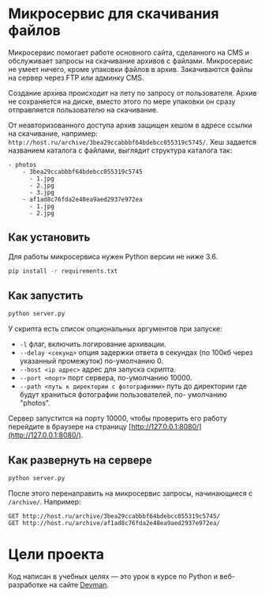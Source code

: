 # Микросервис для скачивания файлов

Микросервис помогает работе основного сайта, сделанного на CMS и обслуживает
запросы на скачивание архивов с файлами. Микросервис не умеет ничего, кроме упаковки файлов
в архив. Закачиваются файлы на сервер через FTP или админку CMS.

Создание архива происходит на лету по запросу от пользователя. Архив не сохраняется на диске, вместо этого по мере упаковки он сразу отправляется пользователю на скачивание.

От неавторизованного доступа архив защищен хешом в адресе ссылки на скачивание, например: `http://host.ru/archive/3bea29ccabbbf64bdebcc055319c5745/`. Хеш задается названием каталога с файлами, выглядит структура каталога так:

```
- photos
    - 3bea29ccabbbf64bdebcc055319c5745
      - 1.jpg
      - 2.jpg
      - 3.jpg
    - af1ad8c76fda2e48ea9aed2937e972ea
      - 1.jpg
      - 2.jpg
```


## Как установить

Для работы микросервиса нужен Python версии не ниже 3.6.

```bash
pip install -r requirements.txt
```

## Как запустить

```bash
python server.py
```
У скрипта есть список опциональных аргументов при запуске:
* `-l` флаг, включить логирование архивации.
* `--delay <секунд>` опция задержки ответа в секундах (по 100кб через указанный промежуток) по-умолчанию 0.
* `--host <ip адрес>` адрес для запуска скрипта.
* `--port <порт>` порт сервера, по-умолчанию 10000.
* `--path <путь к директории с фотографиями>` путь до директории где будут храниться фотографии пользователей, по- умолчанию "photos".

Сервер запустится на порту 10000, чтобы проверить его работу перейдите в браузере на страницу [http://127.0.0.1:8080/](http://127.0.0.1:8080/).

## Как развернуть на сервере

```bash
python server.py
```

После этого перенаправить на микросервис запросы, начинающиеся с `/archive/`. Например:

```
GET http://host.ru/archive/3bea29ccabbbf64bdebcc055319c5745/
GET http://host.ru/archive/af1ad8c76fda2e48ea9aed2937e972ea/
```

# Цели проекта

Код написан в учебных целях — это урок в курсе по Python и веб-разработке на сайте [Devman](https://dvmn.org).